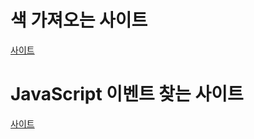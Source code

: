 # 색 가져오는 사이트

[사이트](https://flatuicolors.com/palette/defo)

# JavaScript 이벤트 찾는 사이트

[사이트](https://developer.mozilla.org/en-US/docs/Web/Events#Most_common_categories)

